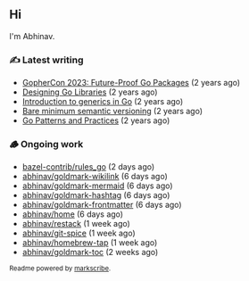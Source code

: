 ## Hi

I'm Abhinav.

### ✍️ Latest writing


- [GopherCon 2023: Future-Proof Go Packages](https://abhinavg.net/2023/09/27/future-proof-packages/) (2 years ago)
- [Designing Go Libraries](https://abhinavg.net/2022/12/06/designing-go-libraries/) (2 years ago)
- [Introduction to generics in Go](https://abhinavg.net/2022/11/23/generics-intro/) (2 years ago)
- [Bare minimum semantic versioning](https://abhinavg.net/2022/11/07/semver/) (2 years ago)
- [Go Patterns and Practices](https://abhinavg.net/2022/09/19/go-patterns-and-practices-talk/) (2 years ago)

### 🪵 Ongoing work


- [bazel-contrib/rules_go](https://github.com/bazel-contrib/rules_go) (2 days ago)
- [abhinav/goldmark-wikilink](https://github.com/abhinav/goldmark-wikilink) (6 days ago)
- [abhinav/goldmark-mermaid](https://github.com/abhinav/goldmark-mermaid) (6 days ago)
- [abhinav/goldmark-hashtag](https://github.com/abhinav/goldmark-hashtag) (6 days ago)
- [abhinav/goldmark-frontmatter](https://github.com/abhinav/goldmark-frontmatter) (6 days ago)
- [abhinav/home](https://github.com/abhinav/home) (6 days ago)
- [abhinav/restack](https://github.com/abhinav/restack) (1 week ago)
- [abhinav/git-spice](https://github.com/abhinav/git-spice) (1 week ago)
- [abhinav/homebrew-tap](https://github.com/abhinav/homebrew-tap) (1 week ago)
- [abhinav/goldmark-toc](https://github.com/abhinav/goldmark-toc) (2 weeks ago)

<sub>Readme powered by [markscribe](https://github.com/muesli/markscribe).</sub>
